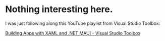 # Nothing interesting here.

I was just following along this YouTube playlist from Visual Studio Toolbox:

[Building Apps with XAML and .NET MAUI - Visual Studio Toolbox](https://www.youtube.com/playlist?list=PLReL099Y5nRdDJre4TGscXx3EzV74O04X)

